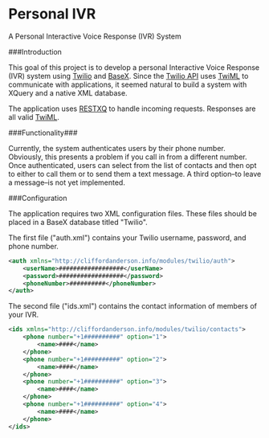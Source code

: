Personal IVR
============

A Personal Interactive Voice Response (IVR) System

###Introduction

This goal of this project is to develop a personal Interactive Voice Response (IVR) system using [Twilio](https://www.twilio.com/) and [BaseX](http://basex.org/). Since the [Twilio API](https://www.twilio.com/docs/api) uses [TwiML](https://www.twilio.com/docs/api/twiml) to communicate with applications, it seemed natural to build a system with XQuery and a native XML database.

The application uses [RESTXQ](http://exquery.github.io/exquery/exquery-restxq-specification/restxq-1.0-specification.html) to handle incoming requests. Responses are all valid [TwiML](https://www.twilio.com/docs/api/twiml). 

###Functionality###

Currently, the system authenticates users by their phone number. Obviously, this presents a problem if you call in from a different number. Once authenticated, users can select from the list of contacts and then opt to either to call them or to send them a text message. A third option–to leave a message–is not yet implemented.

###Configuration

The application requires two XML configuration files. These files should be placed in a BaseX database titled "Twilio". 

The first file ("auth.xml") contains your Twilio username, password, and phone number.

```xml
<auth xmlns="http://cliffordanderson.info/modules/twilio/auth">
    <userName>##################</userName>
    <password>##################</password>
    <phoneNumber>##########</phoneNumber>
</auth>
```

The second file ("ids.xml") contains the contact information of members of your IVR.

```xml
<ids xmlns="http://cliffordanderson.info/modules/twilio/contacts">
    <phone number="+1##########" option="1">
        <name>####</name>
    </phone>
    <phone number="+1##########" option="2">
        <name>####</name>
    </phone>
    <phone number="+1##########" option="3">
        <name>####</name>
    </phone>
    <phone number="+1##########" option="4">
        <name>####</name>
    </phone>
</ids>
```

